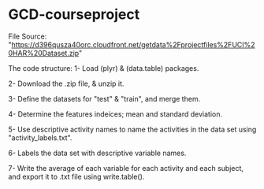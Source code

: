 # GCD-courseproject
File Source: "https://d396qusza40orc.cloudfront.net/getdata%2Fprojectfiles%2FUCI%20HAR%20Dataset.zip"

The code structure:
1- Load (plyr) & (data.table) packages.

2- Download the .zip file, & unzip it.

3- Define the datasets for "test" & "train", and merge them.

4- Determine the features indeices; mean and standard deviation.

5- Use descriptive activity names to name the activities in the data set using "activity_labels.txt".

6- Labels the data set with descriptive variable names.

7- Write the average of each variable for each activity and each subject, and export it to .txt file using write.table().

